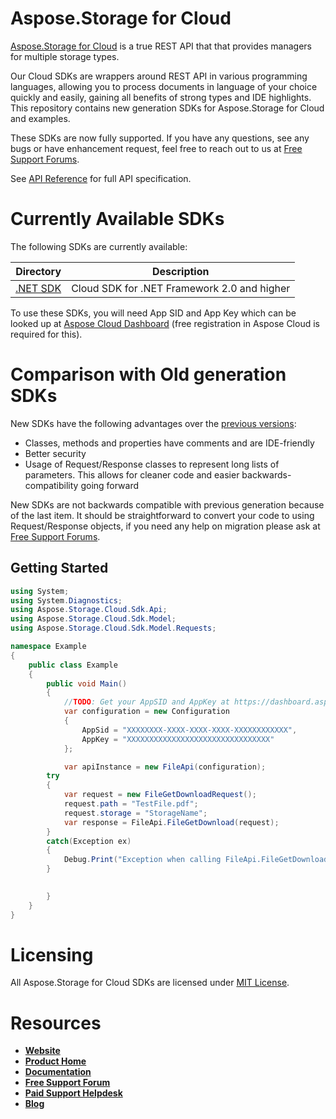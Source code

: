 # Aspose.Storage for Cloud
[Aspose.Storage for Cloud](https://apireference.aspose.cloud/storage/) is a true REST API that that provides managers for multiple storage types.

Our Cloud SDKs are wrappers around REST API in various programming languages, allowing you to process documents in language of your choice quickly and easily, gaining all benefits of strong types and IDE highlights. This repository contains new generation SDKs for Aspose.Storage for Cloud and examples.

These SDKs are now fully supported. If you have any questions, see any bugs or have enhancement request, feel free to reach out to us at [Free Support Forums](https://forum.aspose.cloud/).
 
See [API Reference](https://apireference.aspose.cloud/storage/) for full API specification.

# Currently Available SDKs

The following SDKs are currently available:

Directory | Description
--------- | -----------
[.NET SDK](https://github.com/aspose-storage-cloud/aspose-storage-cloud-dotnet) | Cloud SDK for .NET Framework 2.0 and higher

To use these SDKs, you will need App SID and App Key which can be looked up at [Aspose Cloud Dashboard](https://dashboard.aspose.cloud/#/apps) (free registration in Aspose Cloud is required for this).

# Comparison with Old generation SDKs
New SDKs have the following advantages over the [previous versions](https://github.com/aspose-total/Aspose.Total-for-Cloud/tree/master/SDKs/Aspose.Storage-Cloud-SDK-for-.NET):
+ Classes, methods and properties have comments and are IDE-friendly
+ Better security
+ Usage of Request/Response classes to represent long lists of parameters. This allows for cleaner code and easier backwards-compatibility going forward

New SDKs are not backwards compatible with previous generation because of the last item. It should be straightforward to convert your code to using Request/Response objects, if you need any help on migration please ask at [Free Support Forums](https://forum.aspose.cloud/).

## Getting Started

```csharp
using System;
using System.Diagnostics;
using Aspose.Storage.Cloud.Sdk.Api;
using Aspose.Storage.Cloud.Sdk.Model;
using Aspose.Storage.Cloud.Sdk.Model.Requests;

namespace Example
{
    public class Example
    {
        public void Main()
        {
            //TODO: Get your AppSID and AppKey at https://dashboard.aspose.cloud (free registration is required).
            var configuration = new Configuration
            {
                AppSid = "XXXXXXXX-XXXX-XXXX-XXXX-XXXXXXXXXXXX",
                AppKey = "XXXXXXXXXXXXXXXXXXXXXXXXXXXXXXXX"
            };

            var apiInstance = new FileApi(configuration);
	    try
	    {		
		    var request = new FileGetDownloadRequest();
		    request.path = "TestFile.pdf";
		    request.storage = "StorageName";
		    var response = FileApi.FileGetDownload(request);
	    }
	    catch(Exception ex)
	    {
	    	Debug.Print("Exception when calling FileApi.FileGetDownload: " + e.Message);
	    }
            

        }
    }
}
```

# Licensing
All Aspose.Storage for Cloud SDKs are licensed under [MIT License](LICENSE).

# Resources
+ [**Website**](https://www.aspose.cloud)
+ [**Product Home**](https://products.aspose.cloud/storage/cloud)
+ [**Documentation**](https://docs.aspose.cloud/display/storagecloud/Home)
+ [**Free Support Forum**](https://forum.aspose.cloud/c/storage)
+ [**Paid Support Helpdesk**](https://helpdesk.aspose.cloud/)
+ [**Blog**](https://blog.aspose.cloud/category/aspose-products/)
